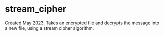 # stream_cipher
Created May 2023. Takes an encrypted file and decrypts the message into a new file, using a stream cipher algorithm.
